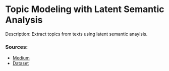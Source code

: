 # Topic Modeling with Latent Semantic Analysis

Description: Extract topics from texts using latent semantic anaylsis.


### Sources:
 - [Medium](https://towardsdatascience.com/topic-modeling-with-latent-semantic-analysis-58aeab6ab2f2)
 - [Dataset](https://www.kaggle.com/datasets/eswarchandt/amazon-music-reviews?select=Musical_instruments_reviews.csv)